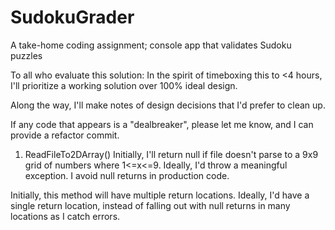 # SudokuGrader
A take-home coding assignment; console app that validates Sudoku puzzles

To all who evaluate this solution:
In the spirit of timeboxing this to <4 hours, I'll prioritize a working solution over 100% ideal design.

Along the way, I'll make notes of design decisions that I'd prefer to clean up.

If any code that appears is a "dealbreaker", please let me know, and I can provide a refactor commit.

1. ReadFileTo2DArray()
Initially, I'll return null if file doesn't parse to a 9x9 grid of numbers where 1<=x<=9.
Ideally, I'd throw a meaningful exception.  I avoid null returns in production code.

Initially, this method will have multiple return locations.
Ideally, I'd have a single return location, instead of falling out with null returns in many locations
	as I catch errors.

